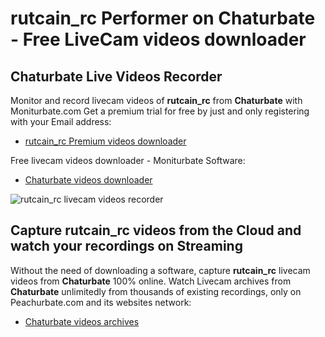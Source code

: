 # rutcain_rc Performer on Chaturbate - Free LiveCam videos downloader

## Chaturbate Live Videos Recorder

Monitor and record livecam videos of **rutcain_rc** from **Chaturbate** with Moniturbate.com
Get a premium trial for free by just and only registering with your Email address:
* [rutcain_rc Premium videos downloader](https://moniturbate.com/request-demo-licence-key.html)

Free livecam videos downloader - Moniturbate Software:
* [Chaturbate videos downloader](https://moniturbate.com/moniturbate-download-software.html)

![rutcain_rc livecam videos recorder](https://peachurnet.com/templates/moniturbate-software.png)


## Capture rutcain_rc videos from the Cloud and watch your recordings on Streaming

Without the need of downloading a software, capture **rutcain_rc** livecam videos from **Chaturbate** 100% online.
Watch Livecam archives from **Chaturbate** unlimitedly from thousands of existing recordings, only on Peachurbate.com and its websites network:
* [Chaturbate videos archives](https://peachurnet.com/)